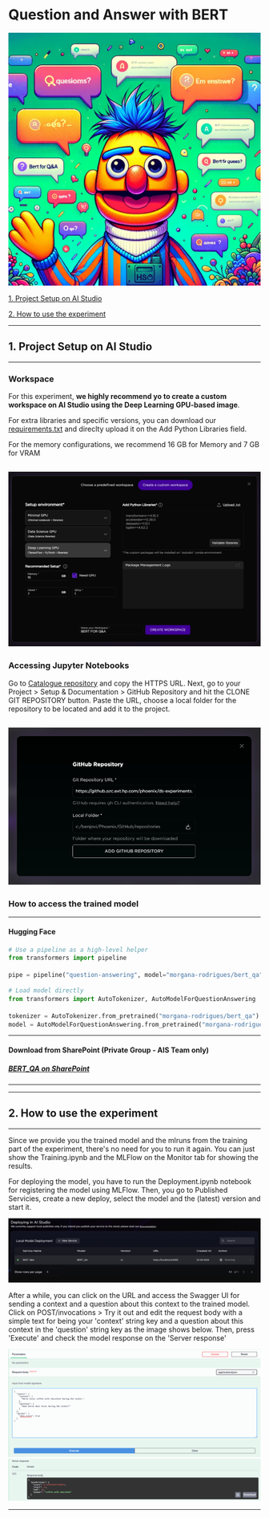 # Question and Answer with BERT
![alt](images/BERT_QA_image.png)

 [1. Project Setup on AI Studio](#1-project-setup-on-ai-studio)

 [2. How to use the experiment](#2-how-to-use-the-experiment)
 
 ---

 ## 1. Project Setup on AI Studio
 ---
 ### Workspace
 For this experiment, **we highly recommend yo to create a custom workspace on AI Studio using the Deep Learning GPU-based image**. 

 For extra libraries and specific versions, you can download our [requirements.txt](requirements.txt) and direclty upload it on the Add Python Libraries field.
 
 For the memory configurations, we recommend 16 GB for Memory and 7 GB for VRAM
 
 ![alt](images/BERT_QA_WORKSPACE_CONFIG.png)
---
 ### Accessing Jupyter Notebooks


Go to [Catalogue repository](https://github.azc.ext.hp.com/phoenix/ds-experiments/tree/draft/demo_catalogue) and copy the HTTPS URL. Next, go to your Project > Setup & Documentation > GitHub Repository and hit the CLONE GIT REPOSITORY button. Paste the URL, choose a local folder for the repository to be located and add it to the project.

![alt](images/CLONE_GITHUB_REPO.png)
 ---

 ### How to access the trained model
 ---
 #### Hugging Face

 ```python
 # Use a pipeline as a high-level helper
from transformers import pipeline

pipe = pipeline("question-answering", model="morgana-rodrigues/bert_qa")
 ```
```python
# Load model directly
from transformers import AutoTokenizer, AutoModelForQuestionAnswering

tokenizer = AutoTokenizer.from_pretrained("morgana-rodrigues/bert_qa")
model = AutoModelForQuestionAnswering.from_pretrained("morgana-rodrigues/bert_qa")
```
---
#### Download from SharePoint (Private Group - AIS Team only)

##### [BERT_QA on SharePoint](https://hp.sharepoint.com/:f:/t/HPDataSciencePlatform/Eni6WF_x3mdOm8N3HOxooAcBmm3WSa18FnU5v8MCPE2Zjw?e=eljGpo)
---

---

 ## 2. How to use the experiment
---
Since we provide you the trained model and the mlruns from the training part of the experiment, there's no need for you to run it again. You can just show the Training.ipynb and the MLFlow on the Monitor tab for showing the results.

For deploying the model, you have to run the Deployment.ipynb notebook for registering the model using MLFlow. Then, you go to Published Servicies, create a new deploy, select the model and the (latest) version and start it.

![alt](images/BERT_QA_PUBLISHED_SERVICES.png)

After a while, you can click on the URL and access the Swagger UI for sending a context and a question about this context to the trained model. Click on POST/invocations > Try it out and edit the request body with a simple text for being your 'context' string key and a question about this context in the 'question' string key as the image shows below. Then, press 'Execute' and check the model response on the 'Server response'

![alt](images/BERT_REQUEST_BODY.png)
![alt](images/bert_body_response.png)

---